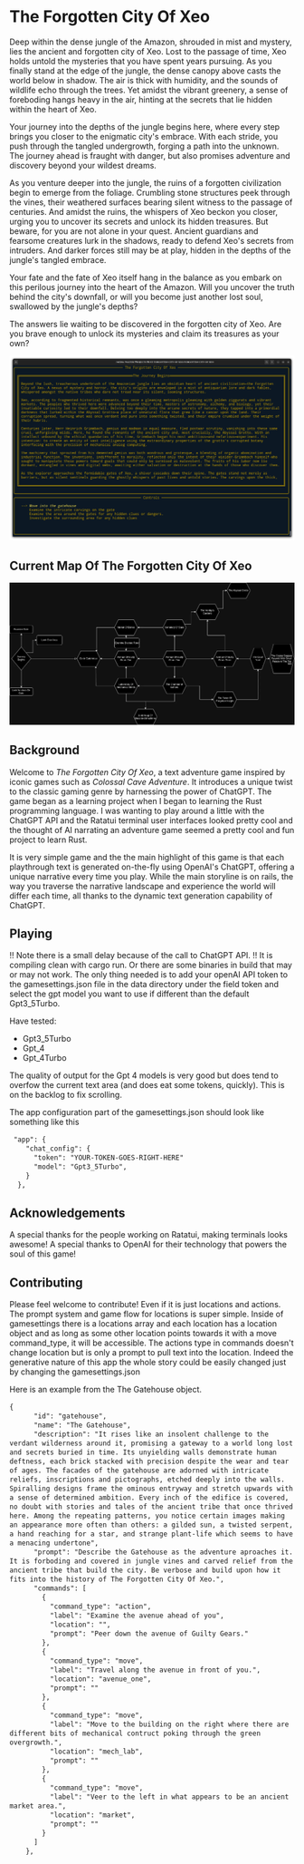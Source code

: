 # The Forgotten City Of Xeo

Deep within the dense jungle of the Amazon, shrouded in mist and mystery, lies the ancient and forgotten city of Xeo. Lost to the passage of time, Xeo holds untold the mysteries that you have spent years pursuing. As you finally stand at the edge of the jungle, the dense canopy above casts the world below in shadow. The air is thick with humidity, and the sounds of wildlife echo through the trees. Yet amidst the vibrant greenery, a sense of foreboding hangs heavy in the air, hinting at the secrets that lie hidden within the heart of Xeo.<br>

Your journey into the depths of the jungle begins here, where every step brings you closer to the enigmatic city's embrace. With each stride, you push through the tangled undergrowth, forging a path into the unknown. The journey ahead is fraught with danger, but also promises adventure and discovery beyond your wildest dreams.<br>

As you venture deeper into the jungle, the ruins of a forgotten civilization begin to emerge from the foliage. Crumbling stone structures peek through the vines, their weathered surfaces bearing silent witness to the passage of centuries. And amidst the ruins, the whispers of Xeo beckon you closer, urging you to uncover its secrets and unlock its hidden treasures. But beware, for you are not alone in your quest. Ancient guardians and fearsome creatures lurk in the shadows, ready to defend Xeo's secrets from intruders. And darker forces still may be at play, hidden in the depths of the jungle's tangled embrace.<br>

Your fate and the fate of Xeo itself hang in the balance as you embark on this perilous journey into the heart of the Amazon. Will you uncover the truth behind the city's downfall, or will you become just another lost soul, swallowed by the jungle's depths?<br>

The answers lie waiting to be discovered in the forgotten city of Xeo. Are you brave enough to unlock its mysteries and claim its treasures as your own?

![Screenshot](./Project_Metadata/gpt4_loadscreen.png)


## Current Map Of The Forgotten City Of Xeo

![Map of The Forgotten City Of Xeo](./Project_Metadata/Forgotten-City-Of-Xeo-Map.webp)

## Background

Welcome to *The Forgotten City Of Xeo*, a text adventure game inspired by iconic games such as *Colossal Cave Adventure*. It introduces a unique twist to the classic gaming genre by harnessing the power of ChatGPT. The game began as a learning project when I began to learning the Rust programming language. I was wanting to play around a little with the ChatGPT API and the Ratatui terminal user interfaces looked pretty cool and the thought of AI narrating an adventure game seemed a pretty cool and fun project to learn Rust.

It is very simple game and the the main highlight of this game is that each playthrough text is generated on-the-fly using OpenAI's ChatGPT, offering a unique narrative every time you play. While the main storyline is on rails, the way you traverse the narrative landscape and experience the world will differ each time, all thanks to the dynamic text generation capability of ChatGPT.


## Playing
!! Note there is a small delay because of the call to ChatGPT API. !!
It is compiling clean with cargo run.  Or there are some binaries in build that may or may not work. The only thing needed is to add your openAI API token to the gamesettings.json file in the data directory under the field token and select the gpt model you want to use if different than the default Gpt3_5Turbo.


Have tested: 
* Gpt3_5Turbo
* Gpt_4
* Gpt_4Turbo

The quality of output for the Gpt 4 models is very good but does tend to overfow the current text area (and does eat some tokens, quickly). This is on the backlog to fix scrolling.  

The app configuration part of the gamesettings.json should look like something like this
```
 "app": {
    "chat_config": {
      "token": "YOUR-TOKEN-GOES-RIGHT-HERE"
      "model": "Gpt3_5Turbo",
    }
  },
```

## Acknowledgements

A special thanks for the people working on Ratatui, making terminals looks awesome!
A special thanks to OpenAI for their technology that powers the soul of this game!

## Contributing 

Please feel welcome to contribute!  Even if it is just locations and actions.  The prompt system and game flow for locations is super simple. Inside of gamesettings there is a locations array and each location has a location object and as long as some other location points towards it with a move command_type, it will be accessible.  The actions type in commands doesn't change location but is only a prompt to pull text into the location. Indeed the generative nature of this app the whole story could be easily changed just by changing the gamesettings.json 


Here is an example from the The Gatehouse object.

```
{
      "id": "gatehouse",
      "name": "The Gatehouse",
      "description": "It rises like an insolent challenge to the verdant wilderness around it, promising a gateway to a world long lost and secrets buried in time. Its unyielding walls demonstrate human deftness, each brick stacked with precision despite the wear and tear of ages. The facades of the gatehouse are adorned with intricate reliefs, inscriptions and pictographs, etched deeply into the walls. Spiralling designs frame the ominous entryway and stretch upwards with a sense of determined ambition. Every inch of the edifice is covered, no doubt with stories and tales of the ancient tribe that once thrived here. Among the repeating patterns, you notice certain images making an appearance more often than others: a gilded sun, a twisted serpent, a hand reaching for a star, and strange plant-life which seems to have a menacing undertone",
      "prompt": "Describe the Gatehouse as the adventure aproaches it. It is forboding and covered in jungle vines and carved relief from the ancient tribe that build the city. Be verbose and build upon how it fits into the history of The Forgotten City Of Xeo.",
      "commands": [
        {
          "command_type": "action",
          "label": "Examine the avenue ahead of you",
          "location": "",
          "prompt": "Peer down the avenue of Guilty Gears."
        },
        {
          "command_type": "move",
          "label": "Travel along the avenue in front of you.",
          "location": "avenue_one",
          "prompt": ""
        },
        {
          "command_type": "move",
          "label": "Move to the building on the right where there are different bits of mechanical contruct poking through the green overgrowth.",
          "location": "mech_lab",
          "prompt": ""
        },
        {
          "command_type": "move",
          "label": "Veer to the left in what appears to be an ancient market area.",
          "location": "market",
          "prompt": ""
        }
      ]
    },
```